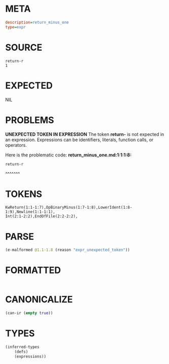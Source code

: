 # META
~~~ini
description=return_minus_one
type=expr
~~~
# SOURCE
~~~roc
return-r
1
~~~
# EXPECTED
NIL
# PROBLEMS
**UNEXPECTED TOKEN IN EXPRESSION**
The token **return-** is not expected in an expression.
Expressions can be identifiers, literals, function calls, or operators.

Here is the problematic code:
**return_minus_one.md:1:1:1:8:**
```roc
return-r
```
^^^^^^^


# TOKENS
~~~zig
KwReturn(1:1-1:7),OpBinaryMinus(1:7-1:8),LowerIdent(1:8-1:9),Newline(1:1-1:1),
Int(2:1-2:2),EndOfFile(2:2-2:2),
~~~
# PARSE
~~~clojure
(e-malformed @1.1-1.8 (reason "expr_unexpected_token"))
~~~
# FORMATTED
~~~roc

~~~
# CANONICALIZE
~~~clojure
(can-ir (empty true))
~~~
# TYPES
~~~clojure
(inferred-types
	(defs)
	(expressions))
~~~
